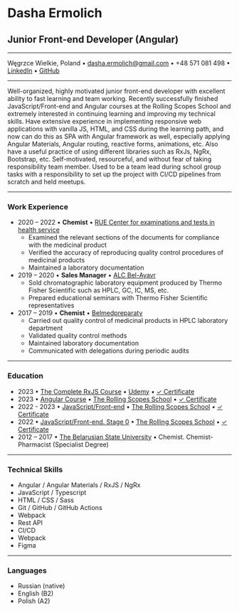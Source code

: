 # Dasha Ermolich

## Junior Front-end Developer (Angular)

---

Węgrzce Wielkie, Poland • dasha.ermolich@gmail.com • +48 571 081 498 • [LinkedIn](https://www.linkedin.com/in/dasha-ermolich-b4b646192/) • [GitHub](https://github.com/DashaErmolich/)

---

Well-organized, highly motivated junior front-end developer with excellent ability to fast learning and team working. Recently successfully finished JavaScript/Front-end and Angular courses at the Rolling Scopes School and extremely interested in continuing learning and improving my technical skills. Have extensive experience in implementing responsive web applications with vanilla JS, HTML, and CSS during the learning path, and now can do this as SPA with Angular framework as well, especially applying Angular Materials, Angular routing, reactive forms, animations, etc. Also have a useful practice of using different libraries such as RxJs, NgRx, Bootstrap, etc. Self-motivated, resourceful, and without fear of taking responsibility team member. Used to be a team lead during school group tasks with a responsibility to set up the project with CI/CD pipelines from scratch and held meetups. 

---

### Work Experience

* 2020 – 2022 • **Chemist** • [RUE Center for examinations and tests in health service](https://rceth.by/en)
  * Examined the relevant sections of the documents for compliance with the medicinal product
  * Verified the accuracy of reproducing quality control procedures of medicinal products
  * Maintained a laboratory documentation
* 2019 – 2020 • **Sales Manager** • [ALC Bel-Ayavr](https://www.linkedin.com/company/bvrby/about/)
  * Sold chromatographic laboratory equipment produced by Thermo Fisher Scientific such as HPLC, GC, IC, MS, etc.
  * Prepared educational seminars with Thermo Fisher Scientific representatives
* 2017 – 2019 • **Chemist** • [Belmedpreparaty](https://www.belmedpreparaty.com/eng/)
  * Carried out quality control of medicinal products in HPLC laboratory department
  * Validated quality control methods
  * Maintained laboratory documentation
  * Communicated with delegations during periodic audits

---

### Education

* 2023 • [The Complete RxJS Course](https://www.udemy.com/course/the-complete-rxjs-course/) • [Udemy](https://www.udemy.com/) • [✓ Certificate](https://ude.my/UC-5546ff37-e077-4d4f-82a7-7d8997740a55)
* 2023 • [Angular Course](https://wearecommunity.io/events/rs-angular-2023q1) • [The Rolling Scopes School](https://rs.school/) • [✓ Certificate](https://app.rs.school/certificate/qmbejauj)
* 2022 - 2023 • [JavaScript/Front-end](https://rs.school/js/) • [The Rolling Scopes School](https://rs.school/) • [✓ Certificate](https://app.rs.school/certificate/y8iodine)
* 2022 • [JavaScript/Front-end. Stage 0](https://rs.school/js-stage0/) • [The Rolling Scopes School](https://rs.school/) • [✓ Certificate](https://app.rs.school/certificate/kalb18to)
* 2012 – 2017 • [The Belarusian State University](https://bsu.by/en/structure/faculties/khimicheskiy-fakultet-d) • Chemist. Chemist-Pharmacist (Specialist Degree)

---

### Technical Skills

* Angular / Angular Materials / RxJS / NgRx
* JavaScript / Typescript
* HTML / CSS / Sass
* Git / GitHub / GitHub Actions
* Webpack
* Rest API
* CI/CD
* Webpack
* Figma

---

### Languages

* Russian (native)
* English (B2)
* Polish (A2)
